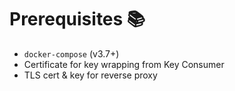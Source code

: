 # Prerequisites 📚
- `docker-compose` (v3.7+)
- Certificate for key wrapping from Key Consumer
- TLS cert & key for reverse proxy

